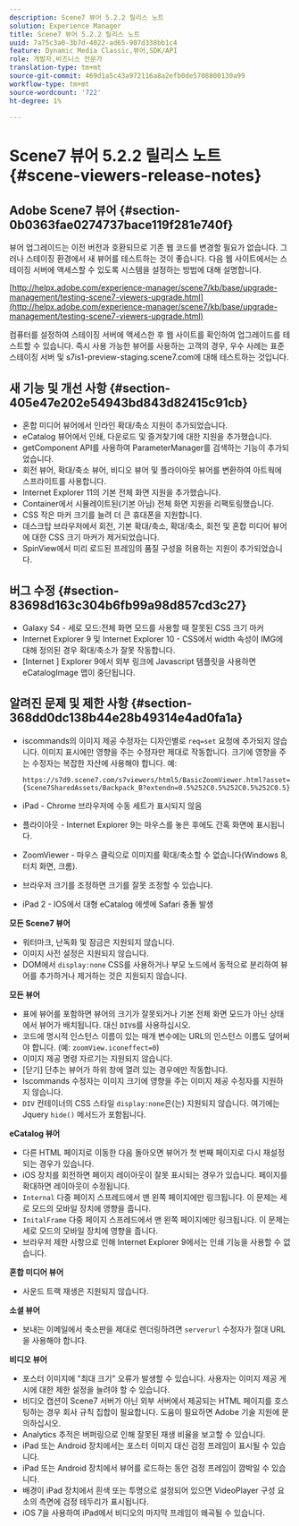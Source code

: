 ```yaml
---
description: Scene7 뷰어 5.2.2 릴리스 노트
solution: Experience Manager
title: Scene7 뷰어 5.2.2 릴리스 노트
uuid: 7a75c3a0-3b7d-4022-ad65-907d338bb1c4
feature: Dynamic Media Classic,뷰어,SDK/API
role: 개발자,비즈니스 전문가
translation-type: tm+mt
source-git-commit: 469d1a5c43a972116a8a2efb0de5708800130a99
workflow-type: tm+mt
source-wordcount: '722'
ht-degree: 1%

---
```



# Scene7 뷰어 5.2.2 릴리스 노트{#scene-viewers-release-notes}

## Adobe Scene7 뷰어 {#section-0b0363fae0274737bace119f281e740f}

뷰어 업그레이드는 이전 버전과 호환되므로 기존 웹 코드를 변경할 필요가 없습니다. 그러나 스테이징 환경에서 새 뷰어를 테스트하는 것이 좋습니다. 다음 웹 사이트에서는 스테이징 서버에 액세스할 수 있도록 시스템을 설정하는 방법에 대해 설명합니다.

[http://helpx.adobe.com/experience-manager/scene7/kb/base/upgrade-management/testing-scene7-viewers-upgrade.html](http://helpx.adobe.com/experience-manager/scene7/kb/base/upgrade-management/testing-scene7-viewers-upgrade.html)

컴퓨터를 설정하여 스테이징 서버에 액세스한 후 웹 사이트를 확인하여 업그레이드를 테스트할 수 있습니다. 즉시 사용 가능한 뷰어를 사용하는 고객의 경우, 우수 사례는 표준 스테이징 서버 및 s7is1-preview-staging.scene7.com에 대해 테스트하는 것입니다.

## 새 기능 및 개선 사항 {#section-405e47e202e54943bd843d82415c91cb}

* 혼합 미디어 뷰어에서 인라인 확대/축소 지원이 추가되었습니다.
* eCatalog 뷰어에서 인쇄, 다운로드 및 즐겨찾기에 대한 지원을 추가했습니다.
* getComponent API를 사용하여 ParameterManager를 검색하는 기능이 추가되었습니다.
* 회전 뷰어, 확대/축소 뷰어, 비디오 뷰어 및 플라이아웃 뷰어를 변환하여 아트웍에 스프라이트를 사용합니다.
* Internet Explorer 11의 기본 전체 화면 지원을 추가했습니다.
* Container에서 시뮬레이트된(기본 아님) 전체 화면 지원을 리팩토링했습니다.
* CSS 작은 마커 크기를 늘려 더 큰 휴대폰을 지원합니다.
* 데스크탑 브라우저에서 회전, 기본 확대/축소, 확대/축소, 회전 및 혼합 미디어 뷰어에 대한 CSS 크기 마커가 제거되었습니다.
* SpinView에서 미리 로드된 프레임의 품질 구성을 허용하는 지원이 추가되었습니다.

## 버그 수정 {#section-83698d163c304b6fb99a98d857cd3c27}

* Galaxy S4 - 세로 모드:전체 화면 모드를 사용할 때 잘못된 CSS 크기 마커
* Internet Explorer 9 및 Internet Explorer 10 - CSS에서 width 속성이 IMG에 대해 정의된 경우 확대/축소가 잘못 작동합니다.
* [Internet ] Explorer 9에서 외부 링크에 Javascript 템플릿을 사용하면 eCatalogImage 맵이 중단됩니다.

## 알려진 문제 및 제한 사항 {#section-368dd0dc138b44e28b49314e4ad0fa1a}

* iscommands의 이미지 제공 수정자는 디자인별로 `req=set` 요청에 추가되지 않습니다. 이미지 표시에만 영향을 주는 수정자만 제대로 작동합니다. 크기에 영향을 주는 수정자는 복잡한 자산에 사용해야 합니다. 예:

   ```
   https://s7d9.scene7.com/s7viewers/html5/BasicZoomViewer.html?asset= {Scene7SharedAssets/Backpack_B?extendn=0.5%252C0.5%252C0.5%252C0.5}
   ```

* iPad - Chrome 브라우저에 수동 세트가 표시되지 않음
* 플라이아웃 - Internet Explorer 9는 마우스를 놓은 후에도 간혹 화면에 표시됩니다.
* ZoomViewer - 마우스 클릭으로 이미지를 확대/축소할 수 없습니다(Windows 8, 터치 화면, 크롬).
* 브라우저 크기를 조정하면 크기를 잘못 조정할 수 있습니다.
* iPad 2 - IOS에서 대형 eCatalog 에셋에 Safari 충돌 발생

**모든 Scene7 뷰어**

* 워터마크, 난독화 및 잠금은 지원되지 않습니다.
* 이미지 사전 설정은 지원되지 않습니다.
* DOM에서 `display:none` CSS를 사용하거나 부모 노드에서 동적으로 분리하여 뷰어를 추가하거나 제거하는 것은 지원되지 않습니다.

**모든 뷰어**

* 표에 뷰어를 포함하면 뷰어의 크기가 잘못되거나 기본 전체 화면 모드가 아닌 상태에서 뷰어가 배치됩니다. 대신 `DIV`s를 사용하십시오.
* 코드에 명시적 인스턴스 이름이 있는 매개 변수에는 URL의 인스턴스 이름도 덮어써야 합니다. (예: `zoomView.iconeffect=0`)
* 이미지 제공 명령 자르기는 지원되지 않습니다.
* [닫기] 단추는 뷰어가 하위 창에 열려 있는 경우에만 작동합니다.
* Iscommands 수정자는 이미지 크기에 영향을 주는 이미지 제공 수정자를 지원하지 않습니다.
* `DIV` 컨테이너의 CSS 스타일 `display:none`은(는) 지원되지 않습니다. 여기에는 Jquery `hide()` 메서드가 포함됩니다.

**eCatalog 뷰어**

* 다른 HTML 페이지로 이동한 다음 돌아오면 뷰어가 첫 번째 페이지로 다시 재설정되는 경우가 있습니다.
* iOS 장치를 회전하면 페이지 레이아웃이 잘못 표시되는 경우가 있습니다. 페이지를 확대하면 레이아웃이 수정됩니다.
* `Internal` 다중 페이지 스프레드에서 맨 왼쪽 페이지에만 링크됩니다. 이 문제는 세로 모드의 모바일 장치에 영향을 줍니다.
* `InitalFrame` 다중 페이지 스프레드에서 맨 왼쪽 페이지에만 링크됩니다. 이 문제는 세로 모드의 모바일 장치에 영향을 줍니다.
* 브라우저 제한 사항으로 인해 Internet Explorer 9에서는 인쇄 기능을 사용할 수 없습니다.

**혼합 미디어 뷰어**

* 사운드 트랙 재생은 지원되지 않습니다.

**소셜 뷰어**

* 보내는 이메일에서 축소판을 제대로 렌더링하려면 `serverurl` 수정자가 절대 URL을 사용해야 합니다.

**비디오 뷰어**

* 포스터 이미지에 &quot;최대 크기&quot; 오류가 발생할 수 있습니다. 사용자는 이미지 제공 게시에 대한 제한 설정을 늘려야 할 수 있습니다.
* 비디오 캡션이 Scene7 서버가 아닌 외부 서버에서 제공되는 HTML 페이지를 호스팅하는 경우 회사 규칙 집합이 필요합니다. 도움이 필요하면 Adobe 기술 지원에 문의하십시오.
* Analytics 추적은 버퍼링으로 인해 잘못된 재생 비율을 보고할 수 있습니다.
* iPad 또는 Android 장치에서는 포스터 이미지 대신 검정 프레임이 표시될 수 있습니다.
* iPad 또는 Android 장치에서 뷰어를 로드하는 동안 검정 프레임이 깜박일 수 있습니다.
* 배경이 iPad 장치에서 흰색 또는 투명으로 설정되어 있으면 VideoPlayer 구성 요소의 측면에 검정 테두리가 표시됩니다.
* iOS 7을 사용하여 iPad에서 비디오의 마지막 프레임이 왜곡될 수 있습니다.

